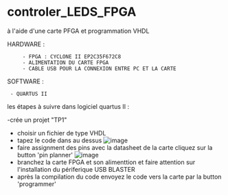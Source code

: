 # controler_LEDS_FPGA
à l'aide d'une carte PFGA et programmation VHDL 

HARDWARE : 

         - FPGA : CYCLONE II EP2C35F672C8
         - ALIMENTATION DU CARTE FPGA 
         - CABLE USB POUR LA CONNEXION ENTRE PC ET LA CARTE 
         


SOFTWARE : 

     - QUARTUS II 
     
les étapes à suivre dans logiciel quartus II : 

  -crée un projet "TP1" 
  - choisir un fichier de type VHDL 
   - tapez le code dans au dessus 
![image](https://user-images.githubusercontent.com/80831555/114543363-9f5a3680-9c48-11eb-8c44-e2e14047c043.png)
  - faire assignment des pins avec la datasheet de la carte cliquez sur la button 'pin planner'
 ![image](https://user-images.githubusercontent.com/80831555/114543659-024bcd80-9c49-11eb-8826-967f72d85fdb.png)
- branchez la carte FPGA et son  alimenttion et faire attention sur l'installation du périferique USB BLASTER 
-  après la compilation du code envoyez le code vers la carte par la button 'programmer'   

       
